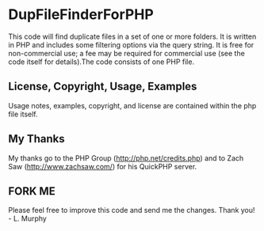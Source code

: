 # DupFileFinderForPHP
This code will find duplicate files in a set of one or more folders. It is written in PHP and includes some filtering options via the query string. It is free for non-commercial use; a fee may be required for commercial use (see the code itself for details).The code consists of one PHP file.
## License, Copyright, Usage, Examples
Usage notes, examples, copyright, and license are contained within the php file itself.
## My Thanks
My thanks go to the PHP Group (http://php.net/credits.php) and to Zach Saw (http://www.zachsaw.com/) for his QuickPHP server.
## FORK ME
Please feel free to improve this code and send me the changes. Thank you! - L. Murphy

